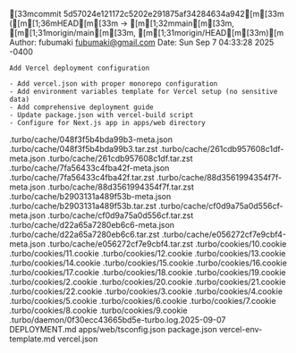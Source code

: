 [33mcommit 5d57024e121172c5202e291875af34284634a942[m[33m ([m[1;36mHEAD[m[33m -> [m[1;32mmain[m[33m, [m[1;31morigin/main[m[33m, [m[1;31morigin/HEAD[m[33m)[m
Author: fubumaki <fubumaki@gmail.com>
Date:   Sun Sep 7 04:33:28 2025 -0400

    Add Vercel deployment configuration
    
    - Add vercel.json with proper monorepo configuration
    - Add environment variables template for Vercel setup (no sensitive data)
    - Add comprehensive deployment guide
    - Update package.json with vercel-build script
    - Configure for Next.js app in apps/web directory

.turbo/cache/048f3f5b4bda99b3-meta.json
.turbo/cache/048f3f5b4bda99b3.tar.zst
.turbo/cache/261cdb957608c1df-meta.json
.turbo/cache/261cdb957608c1df.tar.zst
.turbo/cache/7fa56433c4fba42f-meta.json
.turbo/cache/7fa56433c4fba42f.tar.zst
.turbo/cache/88d3561994354f7f-meta.json
.turbo/cache/88d3561994354f7f.tar.zst
.turbo/cache/b2903131a489f53b-meta.json
.turbo/cache/b2903131a489f53b.tar.zst
.turbo/cache/cf0d9a75a0d556cf-meta.json
.turbo/cache/cf0d9a75a0d556cf.tar.zst
.turbo/cache/d22a65a7280eb6c6-meta.json
.turbo/cache/d22a65a7280eb6c6.tar.zst
.turbo/cache/e056272cf7e9cbf4-meta.json
.turbo/cache/e056272cf7e9cbf4.tar.zst
.turbo/cookies/10.cookie
.turbo/cookies/11.cookie
.turbo/cookies/12.cookie
.turbo/cookies/13.cookie
.turbo/cookies/14.cookie
.turbo/cookies/15.cookie
.turbo/cookies/16.cookie
.turbo/cookies/17.cookie
.turbo/cookies/18.cookie
.turbo/cookies/19.cookie
.turbo/cookies/2.cookie
.turbo/cookies/20.cookie
.turbo/cookies/21.cookie
.turbo/cookies/22.cookie
.turbo/cookies/3.cookie
.turbo/cookies/4.cookie
.turbo/cookies/5.cookie
.turbo/cookies/6.cookie
.turbo/cookies/7.cookie
.turbo/cookies/8.cookie
.turbo/cookies/9.cookie
.turbo/daemon/0f30ecc43665bd5e-turbo.log.2025-09-07
DEPLOYMENT.md
apps/web/tsconfig.json
package.json
vercel-env-template.md
vercel.json
